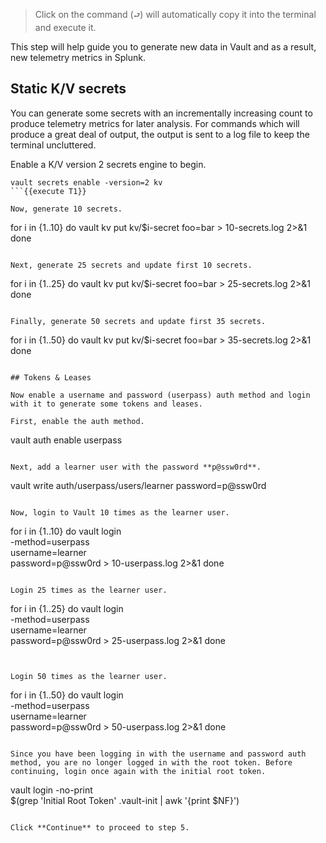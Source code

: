 > Click on the command (`⮐`) will automatically copy it into the terminal and execute it.

This step will help guide you to generate new data in Vault and as a result, new telemetry metrics in Splunk.

## Static K/V secrets

You can generate some secrets with an incrementally increasing count to produce telemetry metrics for later analysis. For commands which will produce a great deal of output, the output is sent to a log file to keep the terminal uncluttered.

Enable a K/V version 2 secrets engine to begin.

```
vault secrets enable -version=2 kv
```{{execute T1}}

Now, generate 10 secrets.

```
for i in {1..10}
  do
    vault kv put kv/$i-secret foo=bar > 10-secrets.log 2>&1
done
```{{execute T1}}

Next, generate 25 secrets and update first 10 secrets.

```
for i in {1..25}
  do
    vault kv put kv/$i-secret foo=bar > 25-secrets.log 2>&1
done
```{{execute T1}}

Finally, generate 50 secrets and update first 35 secrets.

```
for i in {1..50}
  do
    vault kv put kv/$i-secret foo=bar > 35-secrets.log 2>&1
done
```{{execute T1}}

## Tokens & Leases

Now enable a username and password (userpass) auth method and login with it to generate some tokens and leases.

First, enable the auth method.

```
vault auth enable userpass
```{{execute T1}}

Next, add a learner user with the password **p@ssw0rd**.

```
vault write auth/userpass/users/learner password=p@ssw0rd
```{{execute T1}}

Now, login to Vault 10 times as the learner user.

```
for i in {1..10}
  do
    vault login \
      -method=userpass \
      username=learner \
      password=p@ssw0rd > 10-userpass.log 2>&1
done
```{{execute T1}}

Login 25 times as the learner user.

```
for i in {1..25}
  do
    vault login \
      -method=userpass \
      username=learner \
      password=p@ssw0rd > 25-userpass.log 2>&1
done
```{{execute T1}}


Login 50 times as the learner user.

```
for i in {1..50}
  do
    vault login \
      -method=userpass \
      username=learner \
      password=p@ssw0rd > 50-userpass.log 2>&1
done
```{{execute T1}}

Since you have been logging in with the username and password auth method, you are no longer logged in with the root token. Before continuing, login once again with the initial root token.

```
vault login -no-print \
$(grep 'Initial Root Token' .vault-init | awk '{print $NF}')
```{{execute T1}}

Click **Continue** to proceed to step 5.
